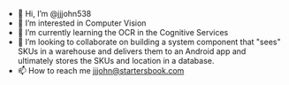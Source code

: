 - 👋 Hi, I’m @jjjohn538
- 👀 I’m interested in Computer Vision
- 🌱 I’m currently learning the OCR in the Cognitive Services
- 💞️ I’m looking to collaborate on building a system component that "sees" SKUs in a warehouse and delivers them to an Android app and ultimately stores the SKUs and location in a database.
- 📫 How to reach me jjjohn@startersbook.com

<!---
jjjohn538/jjjohn538 is a ✨ special ✨ repository because its `README.md` (this file) appears on your GitHub profile.
You can click the Preview link to take a look at your changes.
--->
